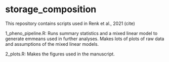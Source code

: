 # storage_composition
This repository contains scripts used in Renk et al., 2021 (cite)

1_pheno_pipeline.R: Runs summary statistics and a mixed linear model to generate emmeans used in further analyses. Makes lots of plots of raw data and assumptions of the mixed linear models.

2_plots.R: Makes the figures used in the manuscript.
